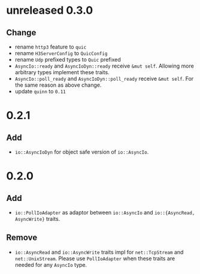 # unreleased 0.3.0
## Change
- rename `http3` feature to `quic`
- rename `H3ServerConfig` to `QuicConfig`
- rename `Udp` prefixed types to `Quic` prefixed
- `AsyncIo::ready` and `AsyncIoDyn::ready` receive `&mut self`. Allowing more arbitrary types implement these traits.
- `AsyncIo::poll_ready` and `AsyncIoDyn::poll_ready` receive `&mut self`. For the same reason as above change.
- update `quinn` to `0.11`

# 0.2.1
## Add
- `io::AsyncIoDyn` for object safe version of `io::AsyncIo`.

# 0.2.0
## Add
- `io::PollIoAdapter` as adaptor between `io::AsyncIo` and `io::{AsyncRead, AsyncWrite}` traits.

## Remove
- `io::AsyncRead` and `io::AsyncWrite` traits impl for `net::TcpStream` and `net::UnixStream`. Please use `PollIoAdapter` when these traits are needed for any `AsyncIo` type.
